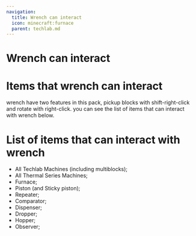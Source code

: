 ```yaml
---
navigation:
  title: Wrench can interact
  icon: minecraft:furnace
  parent: techlab.md
---
```

# Wrench can interact

# Items that wrench can interact
wrench have two features in this pack, pickup blocks with shift-right-click and rotate with right-click. you can see the list of items that can interact with wrench below.

<GameScene zoom="3">
  <ImportStructure src="../../game_scenes/wrench_can_interact.nbt" />
</GameScene>

# List of items that can interact with wrench
- <BlockImage id="kubejs:basic_machine_casing" /> All Techlab Machines (including multiblocks);
- <BlockImage id="thermal:machine_furnace" /> All Thermal Series Machines;
- <BlockImage id="minecraft:furnace" /> Furnace;
- <BlockImage id="minecraft:piston" /> Piston (and Sticky piston);
- <BlockImage id="minecraft:repeater" /> Repeater;
- <BlockImage id="minecraft:comparator" /> Comparator;
- <BlockImage id="minecraft:dispenser" /> Dispenser;
- <BlockImage id="minecraft:dropper" /> Dropper;
- <BlockImage id="minecraft:hopper" /> Hopper;
- <BlockImage id="minecraft:observer" /> Observer;